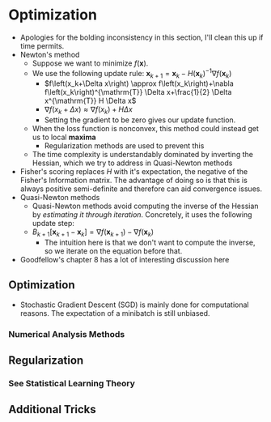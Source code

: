 # Optimization

- Apologies for the bolding inconsistency in this section, I'll clean this up if time permits.
- Newton's method
  - Suppose we want to minimize $f(\mathbf{x})$.
  - We use the following update rule: $\mathbf{x}_{k+1}=\mathbf{x}_k-H\left(\mathbf{x}_k\right)^{-1} \nabla f\left(\mathbf{x}_k\right)$
    - $f\left(x_k+\Delta x\right) \approx f\left(x_k\right)+\nabla f\left(x_k\right)^{\mathrm{T}} \Delta x+\frac{1}{2} \Delta x^{\mathrm{T}} H \Delta x$
    - $\nabla f\left(x_k+\Delta x\right) \approx \nabla f\left(x_k\right)+H \Delta x$
    - Setting the gradient to be zero gives our update function.
  - When the loss function is nonconvex, this method could instead get us to local **maxima**
    - Regularization methods are used to prevent this
  - The time complexity is understandably dominated by inverting the Hessian, which we try to address in Quasi-Newton methods
- Fisher's scoring replaces $H$ with it's expectation, the negative of the Fisher's Information matrix. The advantage of doing so is that this is always positive semi-definite and therefore can aid convergence issues.
- Quasi-Newton methods
  - Quasi-Newton methods avoid computing the inverse of the Hessian by _estimating it through iteration_. Concretely, it uses the following update step:
  - $B_{k+1}\left[\mathbf{x}_{k+1}-\mathbf{x}_k\right]=\nabla f\left(\mathbf{x}_{k+1}\right)-\nabla f\left(\mathbf{x}_k\right)$
    - The intuition here is that we don't want to compute the inverse,  so we iterate on the equation before that.
- Goodfellow's chapter 8 has a lot of interesting discussion here


## Optimization
- Stochastic Gradient Descent (SGD) is mainly done for computational reasons. The expectation of a minibatch is still unbiased.

### Numerical Analysis Methods

## Regularization
### See Statistical Learning Theory

## Additional Tricks